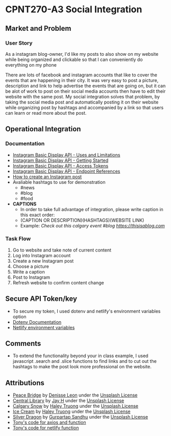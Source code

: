 # CPNT270-A3 Social Integration

## Market and Problem

### User Story

As a instagram blog-owner, I'd like my posts to also show on my website while being organized and clickable so that I can conveniently do everything on my phone

There are lots of facebook and instagram accounts that like to cover the events that are happening in their city. It was very easy to post a picture, description and link to help advertise the events that are going on, but it can be alot of work to post on their social media accounts then have to edit their website with the same post. My social integration solves that problem, by taking the social media post and automatically posting it on their website while organizing post by hashtags and accompanied by a link so that users can learn or read more about the post.

## Operational Integration

### Documentation
- [Instagram Basic Display API - Uses and Limitations](https://developers.facebook.com/docs/instagram-basic-display-api#legacy-ids)
- [Instagram Basic Display API - Getting Started](https://developers.facebook.com/docs/instagram-basic-display-api/getting-started)
- [Instagram Basic Display API - Access Tokens](https://developers.facebook.com/docs/instagram-basic-display-api/guides)
- [Instagram Basic Display API - Endpoint References](https://developers.facebook.com/docs/instagram-basic-display-api/reference)
- [How to create an Instagram post](https://blog.hubspot.com/marketing/how-to-post-on-instagram)
- Avaliable hashtags to use for demonstration
  - #news
  - #blog
  - #food
- **CAPTIONS**
  - In order to take full advantage of integration, please write caption in this exact order:
  - (CAPTION OR DESCRIPTION)(HASHTAGS)(WEBSITE LINK)
  - Example: *Check out this calgary event #blog https://thisisablog.com*

### Task Flow
1. Go to website and take note of current content
2. Log into Instagram account
3. Create a new Instagram post
4. Choose a picture
5. Write a caption
6. Post to Instagram
7. Refresh website to confirm content change

## Secure API Token/key
- To secure my token, I used dotenv and netlify's environment variables option
- [Dotenv Documentation](https://www.npmjs.com/package/dotenv)
- [Netlify environment variables](https://docs.netlify.com/configure-builds/environment-variables/)

## Comments
- To extend the functionality beyond your in class example, I used javascript .search and .slice functions to find links and to cut out the hashtags to make the post look more professional on the website.

## Attributions
- [Peace Bridge](https://unsplash.com/photos/4ZPrc2__Kr0) by [Denisse Leon](https://unsplash.com/@denisseleon) under the [Unsplash License](https://unsplash.com/license)
- [Central Library](https://unsplash.com/photos/0hbtMehsV2I) by [Jay H](https://unsplash.com/@captainhaja) under the [Unsplash License](https://unsplash.com/license)
- [Calgary Snow](https://unsplash.com/photos/i-gfzPOUMW4) by [Haley Truong](https://unsplash.com/@haleytruong) under the [Unsplash License](https://unsplash.com/license)
- [Ice Cream](https://unsplash.com/photos/L1kI8iVH7dM) by [Haley Truong](https://unsplash.com/@haleytruong) under the [Unsplash License](https://unsplash.com/license)
- [Silver Dragon](https://unsplash.com/photos/nuAOmcjs3ZQ) by [Gurpartap Sandhu](https://unsplash.com/@gsandhu) under the [Unsplash License](https://unsplash.com/license)
- [Tony's code for axios and function](https://github.com/acidtone/instagram-netlify/blob/main/netlify/functions/photos.js)
- [Tony's code for netlify function](https://github.com/acidtone/hello-netlify-functions)
